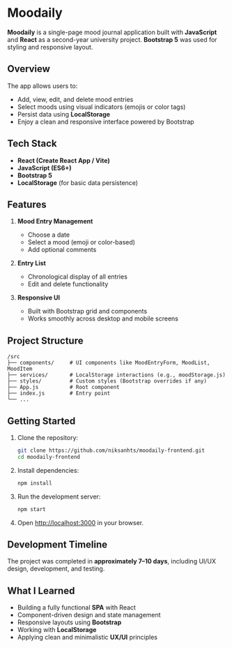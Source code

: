 # Moodaily

**Moodaily** is a single-page mood journal application built with **JavaScript** and **React** as a second-year university project. **Bootstrap 5** was used for styling and responsive layout.

## Overview

The app allows users to:

* Add, view, edit, and delete mood entries
* Select moods using visual indicators (emojis or color tags)
* Persist data using **LocalStorage**
* Enjoy a clean and responsive interface powered by Bootstrap

## Tech Stack

* **React (Create React App / Vite)**
* **JavaScript (ES6+)**
* **Bootstrap 5**
* **LocalStorage** (for basic data persistence)

## Features

1. **Mood Entry Management**

   * Choose a date
   * Select a mood (emoji or color-based)
   * Add optional comments

2. **Entry List**

   * Chronological display of all entries
   * Edit and delete functionality

3. **Responsive UI**

   * Built with Bootstrap grid and components
   * Works smoothly across desktop and mobile screens

## Project Structure

```
/src
├── components/     # UI components like MoodEntryForm, MoodList, MoodItem
├── services/       # LocalStorage interactions (e.g., moodStorage.js)
├── styles/         # Custom styles (Bootstrap overrides if any)
├── App.js          # Root component
├── index.js        # Entry point
└── ...
```

## Getting Started

1. Clone the repository:

   ```bash
   git clone https://github.com/niksanhts/moodaily-frontend.git
   cd moodaily-frontend
   ```

2. Install dependencies:

   ```bash
   npm install
   ```

3. Run the development server:

   ```bash
   npm start
   ```

4. Open [http://localhost:3000](http://localhost:3000) in your browser.

## Development Timeline

The project was completed in **approximately 7–10 days**, including UI/UX design, development, and testing.

## What I Learned

* Building a fully functional **SPA** with React
* Component-driven design and state management
* Responsive layouts using **Bootstrap**
* Working with **LocalStorage**
* Applying clean and minimalistic **UX/UI** principles
